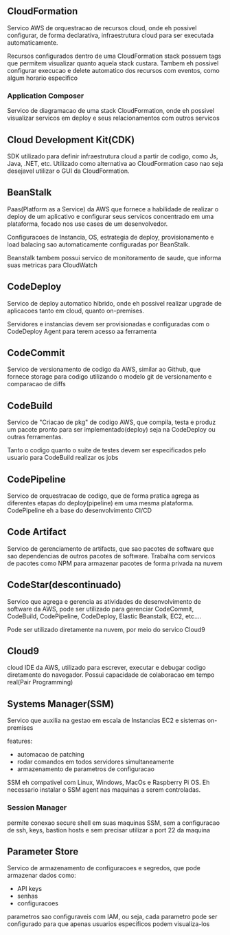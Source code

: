 ## CloudFormation

Servico AWS de orquestracao de recursos cloud, onde eh possivel configurar, de forma declarativa, infraestrutura cloud para ser executada automaticamente.

Recursos configurados dentro de uma CloudFormation stack possuem tags que permitem visualizar quanto aquela stack custara. Tambem eh possivel configurar execucao e delete automatico dos recursos com eventos, como algum horario especifico

### Application Composer

Servico de diagramacao de uma stack CloudFormation, onde eh possivel visualizar servicos em deploy e seus relacionamentos com outros servicos

## Cloud Development Kit(CDK)

SDK utilizado para definir infraestrutura cloud a partir de codigo, como Js, Java, .NET, etc.
Utilizado como alternativa ao CloudFormation caso nao seja desejavel utilizar o GUI da CloudFormation.

## BeanStalk

Paas(Platform as a Service) da AWS que fornece a habilidade de realizar o deploy de um aplicativo e configurar seus servicos concentrado em uma plataforma, focado nos use cases de um desenvolvedor.

Configuracoes de Instancia, OS, estrategia de deploy, provisionamento e load balacing sao automaticamente configuradas por BeanStalk.

Beanstalk tambem possui servico de monitoramento de saude, que informa suas metricas para CloudWatch

## CodeDeploy

Servico de deploy automatico hibrido, onde eh possivel realizar upgrade de aplicacoes tanto em cloud, quanto on-premises.

Servidores e instancias devem ser provisionadas e configuradas com o CodeDeploy Agent para terem acesso aa ferramenta

## CodeCommit

Servico de versionamento de codigo da AWS, similar ao Github, que fornece storage para codigo utilizando o modelo git de versionamento e comparacao de diffs

## CodeBuild

Servico de "Criacao de pkg" de codigo AWS, que compila, testa e produz um pacote pronto para ser implementado(deploy) seja na CodeDeploy ou outras ferramentas.

Tanto o codigo quanto o suite de testes devem ser especificados pelo usuario para CodeBuild realizar os jobs

## CodePipeline

Servico de orquestracao de codigo, que de forma pratica agrega as diferentes etapas do deploy(pipeline) em uma mesma plataforma. CodePipeline eh a base do desenvolvimento CI/CD

## Code Artifact

Servico de gerenciamento de artifacts, que sao pacotes de software que sao dependencias de outros pacotes de software. Trabalha com servicos de pacotes como NPM para armazenar pacotes de forma privada na nuvem

## CodeStar(descontinuado)

Servico que agrega e gerencia as atividades de desenvolvimento de software da AWS, pode ser utilizado para gerenciar CodeCommit, CodeBuild, CodePipeline, CodeDeploy, Elastic Beanstalk, EC2, etc....

Pode ser utilizado diretamente na nuvem, por meio do servico Cloud9

## Cloud9

cloud IDE da AWS, utilizado para escrever, executar e debugar codigo diretamente do navegador. Possui capacidade de colaboracao em tempo real(Pair Programming)

## Systems Manager(SSM)

Servico que auxilia na gestao em escala de Instancias EC2 e sistemas on-premises

features:
- automacao de patching
- rodar comandos em todos servidores simultaneamente
- armazenamento de parametros de configuracao

SSM eh compativel com Linux, Windows, MacOs e Raspberry Pi OS.
Eh necessario instalar o SSM agent nas maquinas a serem controladas.

### Session Manager

permite conexao secure shell em suas maquinas SSM, sem a configuracao de ssh, keys, bastion hosts e sem precisar utilizar a port 22 da maquina

## Parameter Store

Servico de armazenamento de configuracoes e segredos, que pode armazenar dados como:
- API keys
- senhas
- configuracoes

parametros sao configuraveis com IAM, ou seja, cada parametro pode ser configurado para que apenas usuarios especificos podem visualiza-los
